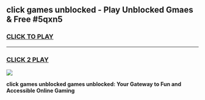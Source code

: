 
## click games unblocked - Play Unblocked Gmaes & Free #5qxn5
<h3>
<a href="https://news.freeplayer.one?title=click_games_unblocked&ref=24F">CLICK TO PLAY</a></h3>
<hr>

<h3>
<a href="https://news.freeplayer.one?title=click_games_unblocked&ref=24F">CLICK 2 PLAY</a>
  
</h3>

<a href="https://news.freeplayer.one?title=click_games_unblocked&ref=24F/"><img src="https://clearcache.store/games.png"></a>


**click games unblocked games unblocked: Your Gateway to Fun and Accessible Online Gaming**
